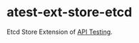 # atest-ext-store-etcd
Etcd Store Extension of [API Testing](https://github.com/LinuxSuRen/api-testing).
